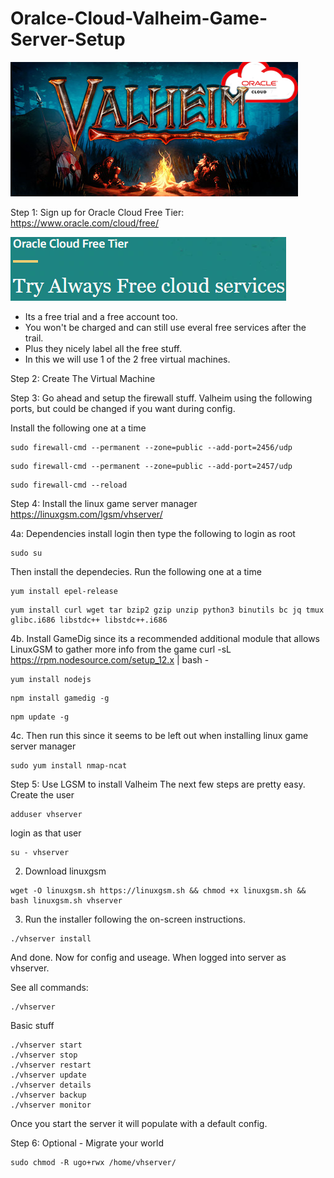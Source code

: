 # Oralce-Cloud-Valheim-Game-Server-Setup
![valheim_oracle](docs/valheim_oracle.png)

Step 1:
Sign up for Oracle Cloud Free Tier: https://www.oracle.com/cloud/free/

![valheim_oracle](docs/oracle_free_tier.png)
- Its a free trial and a free account too. 
- You won't be charged and can still use everal free services after the trail. 
- Plus they nicely label all the free stuff. 
- In this we will use 1 of the 2 free virtual machines. 


Step 2:
Create The Virtual Machine

Step 3:
Go ahead and setup the firewall stuff. Valheim using the following ports, but could be changed if you want during config. 

Install the following one at a time
```
sudo firewall-cmd --permanent --zone=public --add-port=2456/udp
```
```
sudo firewall-cmd --permanent --zone=public --add-port=2457/udp
```
```
sudo firewall-cmd --reload
```

Step 4: Install the linux game server manager
https://linuxgsm.com/lgsm/vhserver/

4a: Dependencies install
login
then  type the following to login as root
```
sudo su 
```
Then install the dependecies. Run the following one at a time
```
yum install epel-release
```
```
yum install curl wget tar bzip2 gzip unzip python3 binutils bc jq tmux glibc.i686 libstdc++ libstdc++.i686
```
4b. Install GameDig since its a recommended additional module that allows LinuxGSM to gather more info from the game
curl -sL https://rpm.nodesource.com/setup_12.x | bash -
```
yum install nodejs
```
```
npm install gamedig -g
```
```
npm update -g
```
4c.
Then run this since it seems to be left out when installing linux game server manager
```
sudo yum install nmap-ncat
```
Step 5: Use LGSM to install Valheim
The next few steps are pretty easy. 
Create the user 
```
adduser vhserver
```
login as that user
```
su - vhserver
```
2. Download linuxgsm
```
wget -O linuxgsm.sh https://linuxgsm.sh && chmod +x linuxgsm.sh && bash linuxgsm.sh vhserver
```
3. Run the installer following the on-screen instructions.
```
./vhserver install
```
And done. Now for config and useage. When logged into server as vhserver. 

See all commands:
```
./vhserver
```
Basic stuff
```
./vhserver start
./vhserver stop
./vhserver restart
./vhserver update
./vhserver details
./vhserver backup
./vhserver monitor
```
Once you start the server it will populate with a default config. 

Step 6: Optional - Migrate your world
```
sudo chmod -R ugo+rwx /home/vhserver/
```
